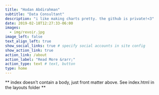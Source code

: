 ```yaml
---
title: "Hodan Abdirahman"
subtitle: "Data Consultant"
description: "i like making charts pretty. the github is private!<3"
date: 2019-02-18T12:27:33-06:00
images:
  - img/revoir.jpg
image_left: false
text_align_left: true
show_social_links: true # specify social accounts in site config
show_action_link: true
action_link: /about
action_label: "Read More &rarr;"
action_type: text # text, button
type: home
---
```


** index doesn't contain a body, just front matter above.
See index.html in the layouts folder **
